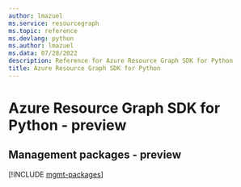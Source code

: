 ```yaml
---
author: lmazuel
ms.service: resourcegraph
ms.topic: reference
ms.devlang: python
ms.author: lmazuel
ms.data: 07/28/2022
description: Reference for Azure Resource Graph SDK for Python
title: Azure Resource Graph SDK for Python
---
```

# Azure Resource Graph SDK for Python - preview

## Management packages - preview
[!INCLUDE [mgmt-packages](resource-graph-mgmt-index.md)]